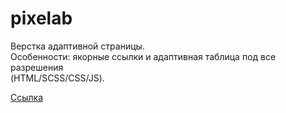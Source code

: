 # pixelab
<p>Верстка адаптивной страницы. <br>
  Особенности: якорные ссылки и адаптивная таблица под все разрешения <br>
  (HTML/SCSS/CSS/JS).</p>
<a href="https://aleksmoore.github.io/pixelab/">Ссылка</a>

